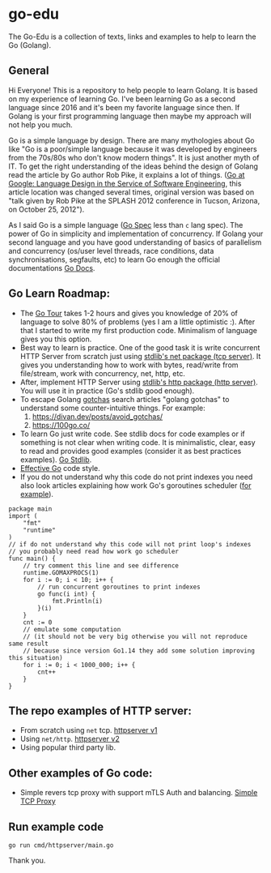 # go-edu
The Go-Edu is a collection of texts, links and examples to help to learn the Go (Golang).

## General
Hi Everyone! This is a repository to help people to learn Golang. It is based on my experience of learning Go. I've been learning Go as a second language since 2016 and it's been my favorite language since then. If Golang is your first programming language then maybe my approach will not help you much.

Go is a simple language by design. There are many mythologies about Go like "Go is a poor/simple language because it was developed by engineers from the 70s/80s who don't know modern things". It is just another myth of IT. To get the right understanding of the ideas behind the design of Golang read the article by Go author Rob Pike, it explains a lot of things. ([Go at Google: Language Design in the Service of Software Engineering](https://go.dev/talks/2012/splash.article), this article location was changed several times, original version was based on "talk given by Rob Pike at the SPLASH 2012 conference in Tucson, Arizona, on October 25, 2012").

As I said Go is a simple language ([Go Spec](https://go.dev/ref/spec) less than `c` lang spec). The power of Go in simplicity and implementation of concurrency. If Golang your second language and you have good understanding of basics of parallelism and concurrency (os/user level threads, race conditions, data synchronisations, segfaults, etc) to learn Go enough the official documentations [Go Docs](https://go.dev/doc/).

## Go Learn Roadmap:
* The [Go Tour](https://go.dev/tour/list) takes 1-2 hours and gives you knowledge of 20% of language to solve 80% of problems (yes I am a little optimistic :). After that I started to write my first production code. Minimalism of language gives you this option.
* Best way to learn is practice. One of the good task it is write concurrent HTTP Server from scratch just using [stdlib's net package (tcp server)](https://pkg.go.dev/net#example-Listener). It gives you understanding how to work with bytes, read/write from file/stream, work with concurrency, net, http, etc.
* After, implement HTTP Server using [stdlib's http package (http server)](https://pkg.go.dev/net/http). You will use it in practice (Go's stdlib good enough).
* To escape Golang [gotchas](https://en.wikipedia.org/wiki/Gotcha_(programming)) search articles "golang gotchas" to understand some  counter-intuitive things. For example:
    1. https://divan.dev/posts/avoid_gotchas/
    1. https://100go.co/
* To learn Go just write code. See stdlib docs for code examples or if something is not clear when writing code. It is minimalistic, clear, easy to read and provides good examples (consider it as best practices examples). [Go Stdlib](https://pkg.go.dev/std).
* [Effective Go](https://go.dev/doc/effective_go) code style.
* If you do not understand why this code do not print indexes you need also look articles explaining how work Go's goroutines scheduler ([for example](https://www.ardanlabs.com/blog/2018/08/scheduling-in-go-part2.html)).
```golang
package main
import (
	"fmt"
	"runtime"
)
// if do not understand why this code will not print loop's indexes
// you probably need read how work go scheduler
func main() {
	// try comment this line and see difference
	runtime.GOMAXPROCS(1)
	for i := 0; i < 10; i++ {
		// run concurrent goroutines to print indexes
		go func(i int) {
			fmt.Println(i)
		}(i)
	}
	cnt := 0
	// emulate some computation
	// (it should not be very big otherwise you will not reproduce same result
	// because since version Go1.14 they add some solution improving this situation)
	for i := 0; i < 1000_000; i++ {
		cnt++
	}
}
```

## The repo examples of HTTP server:
* From scratch using `net` tcp. [httpserver v1](./internal/httpserverv1/)
* Using `net/http`. [httpserver v2](./internal/httpserverv2/)
* Using popular third party lib.

## Other examples of Go code:
* Simple revers tcp proxy with support mTLS Auth and balancing. [Simple TCP Proxy](https://github.com/radisvaliullin/proxy)

## Run example code
```
go run cmd/httpserver/main.go
```

Thank you.
